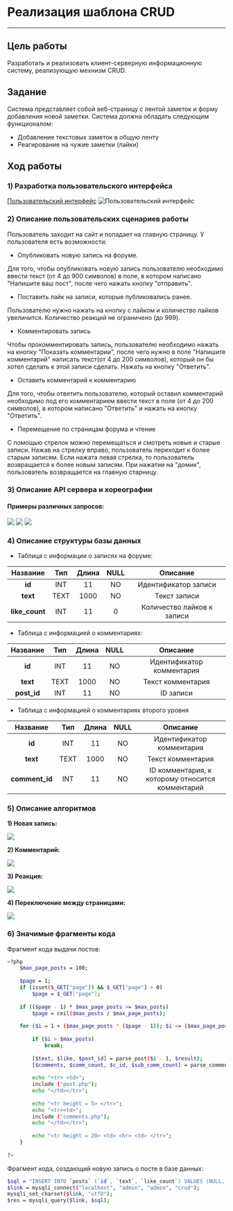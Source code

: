 # Реализация шаблона CRUD
------
## Цель работы
Разработать и реализовать клиент-серверную информационную систему, реализующую мехнизм CRUD.

## Задание
Система представляет собой веб-страницу с лентой заметок и форму добавления новой заметки. Система должна обладать следующим функционалом:
 - Добавление текстовых заметок в общую ленту
 - Реагирование на чужие заметки (лайки)
 
## Ход работы

### 1) Разработка пользовательского интерфейса

[Пользовательский интерфейс](https://www.figma.com/file/R5sTZRMo1JGB2srim3KWYp/Untitled?node-id=0%3A1&t=5rPowaLivv0hOcEg-0)
![Пользовательский интерфейс](https://github.com/evgeniimarkovskii2003/lab2/blob/main/%D0%B8%D0%BD%D1%82%D0%B5%D1%80%D1%84%D0%B5%D0%B9%D1%812.PNG)

### 2) Описание пользовательских сценариев работы
Пользователь заходит на сайт и попадает на главную страницу. 
У пользователя есть возможности:
- Опубликовать новую запись на форуме.

Для того, чтобы опубликовать новую запись пользователю необходимо ввести текст (от 4 до 900 символов) в поле, в котором написано "Напишите ваш пост", после чего нажать кнопку "отправить".

- Поставить лайк на записи, которые публиковались ранее. 


Пользователю нужно нажать на кнопку с лайком и количество лайков увеличится. Количество реакций не ограничено (до 999).
- Комментировать запись

Чтобы прокомментировать запись, пользователю необходимо нажать на кнопку "Показать комментарии", после чего нужно в поле "Напишите комментарий" написать текст(от 4 до 200 символов), который он бы хотел сделать к этой записи сделать. Нажать на кнопку "Ответить".

- Оставить комментарий к комментарию

Для того, чтобы ответить пользователю, который оставил комментарий необходимо под его комментарием ввести текст в поле (от 4 до 200 символов), в котором написано "Ответить" и нажать на кнопку "Ответить".

- Перемещение по страницам форума и чтение
 
С помощью стрелок можно перемещаться и смотреть новые и старые записи. Нажав на стрелку вправо, пользователь переходит к более старым записям. Если нажата левая стрелка, то пользователь возвращается к более новым записям. При нажатии на "домик", пользователь возвращается на главную старницу.

### 3) Описание API сервера и хореографии

#### Примеры различных запросов:
<img src="https://github.com/evgeniimarkovskii2003/lab2/blob/main/newpost.png">
<img src="https://github.com/evgeniimarkovskii2003/lab2/blob/main/reaction.png">
<img src="https://github.com/evgeniimarkovskii2003/lab2/blob/main/scrollingposts.png">

### 4) Описание структуры базы данных

 - Таблица c информации о записях на форуме:
 
| Название | Тип | Длина | NULL | Описание |
| :------: | :------: | :------: | :------: | :------: |
| **id** | INT  | 11 | NO | Идентификатор записи |
| **text** | TEXT | 1000 | NO | Текст записи |
| **like_count** | INT | 11 | 0 | Количество лайков к записи |

- Таблица с информацией о комментариях:

| Название | Тип | Длина | NULL | Описание |
| :------: | :------: | :------: | :------: | :------: |
| **id** | INT  | 11 | NO | Идентификатор комментария |
| **text** | TEXT | 1000 | NO | Текст комментария |
| **post_id** | INT | 11 | NO | ID записи |

- Таблица с информацией о комментариях второго уровня

| Название | Тип | Длина | NULL | Описание |
| :------: | :------: | :------: | :------: | :------: |
| **id** | INT  | 11 | NO | Идентификатор комментария |
| **text** | TEXT | 1000 | NO | Текст комментария |
| **comment_id** | INT | 11 | NO | ID комментария, к которому относится комментарий |

### 5) Описание алгоритмов

**1) Новая запись:**

<img src="https://github.com/evgeniimarkovskii2003/lab2/blob/main/%D0%B7%D0%B0%D0%BF%D0%B8%D1%81%D1%8C.png">

**2) Комментарий:**

<img src="https://github.com/evgeniimarkovskii2003/lab2/blob/main/%D0%BA%D0%BE%D0%BC%D0%BC%D0%B5%D0%BD%D1%82%D0%B0%D1%80%D0%B8%D0%B8.png">

**3) Реакция:**

<img src="https://github.com/evgeniimarkovskii2003/lab2/blob/main/%D0%BB%D0%B0%D0%B9%D0%BA%D0%B8.png">

**4) Переключение между страницами:**

<img src="https://github.com/evgeniimarkovskii2003/lab2/blob/main/%D0%BF%D1%80%D0%BE%D0%BB%D0%B8%D1%81%D1%82%D1%8B%D0%B2%D0%B0%D0%BD%D0%B8%D0%B5.png">



### 6) Значимые фрагменты кода

Фрагмент кода выдачи постов: 
```sh
<?php
	$max_page_posts = 100;
				
	$page = 1;
	if (isset($_GET["page"]) && $_GET["page"] > 0)
		$page = $_GET["page"];
			
	if (($page - 1) * $max_page_posts >= $max_posts)
		$page = ceil($max_posts / $max_page_posts); 
			
	for ($i = 1 + ($max_page_posts * ($page - 1)); $i <= ($max_page_posts*$page); $i++) {				
		
		if ($i > $max_posts)
			break;
				
		[$text, $like, $post_id] = parse_post($i - 1, $result);
		[$comments, $comm_count, $c_id, $sub_comm_count] = parse_comment($post_id, $comments_db);
				
		echo "<tr> <td>";
		include ("post.php");
		echo "</td></tr>";
				
		echo "<tr height = 5> </tr>";
		echo "<tr><td>";
		include ("comments.php"); 
		echo "</td></tr>";
				
		echo "<tr height = 20> <td> <hr> <td> </tr>";
	}
		
?>
```

Фрагмент кода, создающий новую запись о посте в базе данных:
```sh
$sql = "INSERT INTO `posts` (`id`, `text`, `like_count`) VALUES (NULL, '".$text."', '0');";
$link = mysqli_connect("localhost", "admin", "admin", "crud");
mysqli_set_charset($link, "utf8");
$res = mysqli_query($link, $sql);
```
 
